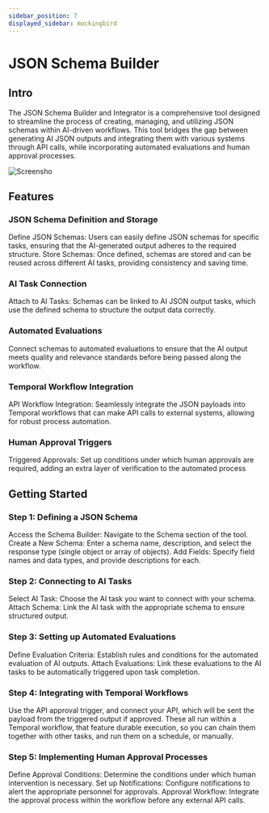 ```yaml
---
sidebar_position: 7
displayed_sidebar: mockingbird
---
```


# JSON Schema Builder

## Intro

The JSON Schema Builder and Integrator is a comprehensive tool designed to streamline the process of creating,
managing, and utilizing JSON schemas within AI-driven workflows. This tool bridges the gap between generating AI
JSON outputs and integrating them with various systems through API calls, while incorporating automated
evaluations and human approval processes.

![Screensho](https://github.com/zeus-fyi/zeus/assets/17446735/dd039918-acb7-4783-86a5-3aff043c043a)

## Features

### JSON Schema Definition and Storage

Define JSON Schemas: Users can easily define JSON schemas for specific tasks, ensuring that the AI-generated output
adheres to the required structure.
Store Schemas: Once defined, schemas are stored and can be reused across different AI tasks, providing consistency and
saving time.

### AI Task Connection

Attach to AI Tasks: Schemas can be linked to AI JSON output tasks, which use the defined schema to structure the output
data correctly.

### Automated Evaluations

Connect schemas to automated evaluations to ensure that the AI output meets quality and relevance standards before being
passed along the workflow.

### Temporal Workflow Integration

API Workflow Integration: Seamlessly integrate the JSON payloads into Temporal workflows that can make API calls to
external systems, allowing for robust process automation.

### Human Approval Triggers

Triggered Approvals: Set up conditions under which human approvals are required, adding an extra layer of verification
to the automated process

## Getting Started

### Step 1: Defining a JSON Schema

Access the Schema Builder: Navigate to the Schema section of the tool.
Create a New Schema: Enter a schema name, description, and select the response type (single object or array of objects).
Add Fields: Specify field names and data types, and provide descriptions for each.

### Step 2: Connecting to AI Tasks

Select AI Task: Choose the AI task you want to connect with your schema.
Attach Schema: Link the AI task with the appropriate schema to ensure structured output.

### Step 3: Setting up Automated Evaluations

Define Evaluation Criteria: Establish rules and conditions for the automated evaluation of AI outputs.
Attach Evaluations: Link these evaluations to the AI tasks to be automatically triggered upon task completion.

### Step 4: Integrating with Temporal Workflows

Use the API approval trigger, and connect your API, which will be sent the payload from the triggered output if
approved.
These all run within a Temporal workflow, that feature durable execution, so you can chain them together
with other tasks, and run them on a schedule, or manually.

### Step 5: Implementing Human Approval Processes

Define Approval Conditions: Determine the conditions under which human intervention is necessary.
Set up Notifications: Configure notifications to alert the appropriate personnel for approvals.
Approval Workflow: Integrate the approval process within the workflow before any external API calls.
